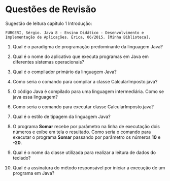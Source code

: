 # Questões de Revisão

Sugestão de leitura capítulo 1 Introdução:

```
FURGERI, Sérgio. Java 8 - Ensino Didático - Desenvolvimento e Implementação de Aplicações. Érica, 06/2015. [Minha Biblioteca].
```

1. Qual é o paradigma de programação predominante da linguagem Java?

2. Qual é o nome do aplicativo que executa programas em Java em diferentes sistemas operacionais?

3. Qual é o compilador primário da linguagem Java?

4. Como seria o comando para compilar a classe CalcularImposto.java?

5. O código Java é compilado para uma linguagem intermediária. Como se java essa linguagem?

6. Como seria o comando para executar classe CalcularImposto.java?

7. Qual é o estilo de tipagem da linguagem Java?

8. O programa **Somar** recebe por parâmetro na linha de executação dois números e exibe em tela o resultado.  Como seria o comando para executar o programa **Somar** passando por parâmetro os números **10** e **-20**. 

9. Qual é o nome da classe utilizada para realizar a leitura de dados do teclado?

10. Qual é a assinatura  do método responsável por iniciar a execução de um programa em Java?



